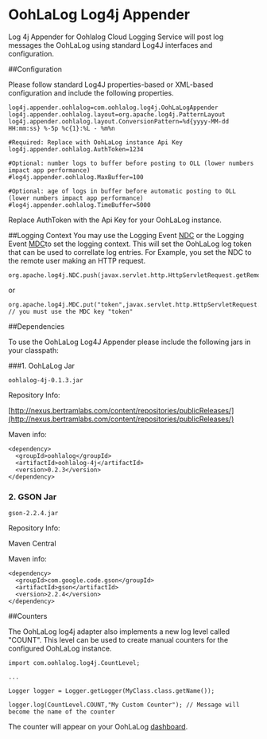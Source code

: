 OohLaLog Log4j Appender
=======================

Log 4j Appender for Oohlalog Cloud Logging Service will post log messages the OohLaLog using standard Log4J interfaces and configuration.

##Configuration

Please follow standard Log4J properties-based or XML-based configuration and include the following properties.

```
log4j.appender.oohlalog=com.oohlalog.log4j.OohLaLogAppender
log4j.appender.oohlalog.layout=org.apache.log4j.PatternLayout
log4j.appender.oohlalog.layout.ConversionPattern=%d{yyyy-MM-dd HH:mm:ss} %-5p %c{1}:%L - %m%n

#Required: Replace with OohLaLog instance Api Key
log4j.appender.oohlalog.AuthToken=1234 

#Optional: number logs to buffer before posting to OLL (lower numbers impact app performance)
#log4j.appender.oohlalog.MaxBuffer=100 

#Optional: age of logs in buffer before automatic posting to OLL (lower numbers impact app performance)
#log4j.appender.oohlalog.TimeBuffer=5000

```

Replace AuthToken with the Api Key for your OohLaLog instance. 

##Logging Context
You may use the Logging Event [NDC](http://logging.apache.org/log4j/1.2/apidocs/org/apache/log4j/NDC.html) or the Logging Event [MDC](http://logging.apache.org/log4j/1.2/apidocs/org/apache/log4j/MDC.html)to set the logging context. This will set the OohLaLog log token that can be used to correllate log entries. For Example, you set the NDC to the remote user making an HTTP request.

```
org.apache.log4j.NDC.push(javax.servlet.http.HttpServletRequest.getRemoteUser()); 
```
or
```
org.apache.log4j.MDC.put("token",javax.servlet.http.HttpServletRequest.getRemoteUser()); // you must use the MDC key "token"
```


##Dependencies

To use the OohLaLog Log4J Appender please include the following jars in your classpath:

###1. OohLaLog Jar
```
oohlalog-4j-0.1.3.jar 
```

Repository Info:

[http://nexus.bertramlabs.com/content/repositories/publicReleases/](http://nexus.bertramlabs.com/content/repositories/publicReleases/)

Maven info:
```
<dependency>
  <groupId>oohlalog</groupId>
  <artifactId>oohlalog-4j</artifactId>
  <version>0.2.3</version>
</dependency>
```

### 2. GSON Jar
```
gson-2.2.4.jar
```
Repository Info:

Maven Central

Maven info:
```
<dependency>
  <groupId>com.google.code.gson</groupId>
  <artifactId>gson</artifactId>
  <version>2.2.4</version>
</dependency>
```


##Counters

The OohLaLog log4j adapter also implements a new log level called "COUNT". This level can be used to create manual counters for the configured OohLaLog instance.

```
import com.oohlalog.log4j.CountLevel;

...

Logger logger = Logger.getLogger(MyClass.class.getName());
		 
logger.log(CountLevel.COUNT,"My Custom Counter"); // Message will become the name of the counter
```

The counter will appear on your OohLaLog [dashboard](http://bertram.d.pr/wVgU).
